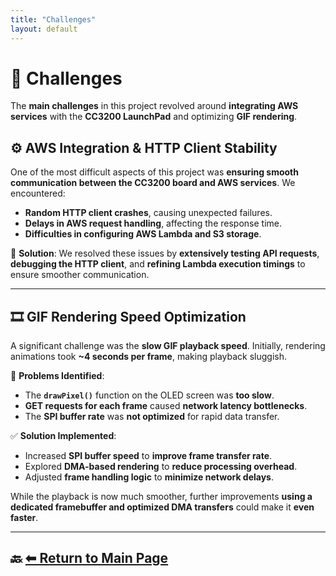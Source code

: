 ```yaml
---
title: "Challenges"
layout: default
---
```


# 🚧 Challenges

The **main challenges** in this project revolved around **integrating AWS services** with the **CC3200 LaunchPad** and optimizing **GIF rendering**.

## ⚙️ **AWS Integration & HTTP Client Stability**
One of the most difficult aspects of this project was **ensuring smooth communication between the CC3200 board and AWS services**. We encountered:
- **Random HTTP client crashes**, causing unexpected failures.
- **Delays in AWS request handling**, affecting the response time.
- **Difficulties in configuring AWS Lambda and S3 storage**.

📌 **Solution**: We resolved these issues by **extensively testing API requests**, **debugging the HTTP client**, and **refining Lambda execution timings** to ensure smoother communication.

---

## 🎞 **GIF Rendering Speed Optimization**
A significant challenge was the **slow GIF playback speed**. Initially, rendering animations took **~4 seconds per frame**, making playback sluggish.

📌 **Problems Identified**:
- The **`drawPixel()`** function on the OLED screen was **too slow**.
- **GET requests for each frame** caused **network latency bottlenecks**.
- The **SPI buffer rate** was **not optimized** for rapid data transfer.

✅ **Solution Implemented**:
- Increased **SPI buffer speed** to **improve frame transfer rate**.
- Explored **DMA-based rendering** to **reduce processing overhead**.
- Adjusted **frame handling logic** to **minimize network delays**.

While the playback is now much smoother, further improvements **using a dedicated framebuffer and optimized DMA transfers** could make it **even faster**.

---

## 🔙 [⬅ Return to Main Page](/)
